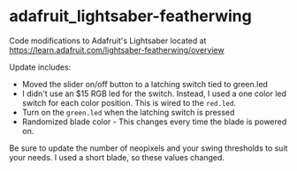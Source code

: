 # adafruit_lightsaber-featherwing

Code modifications to Adafruit's Lightsaber located at https://learn.adafruit.com/lightsaber-featherwing/overview

Update includes:
* Moved the slider on/off button to a latching switch tied to green.led
* I didn't use an $15 RGB led for the switch. Instead, I used a one color led switch for each color position. This is wired to the `red.led`.
* Turn on the `green.led` when the latching switch is pressed
* Randomized blade color - This changes every time the blade is powered on.


Be sure to update the number of neopixels and your swing thresholds to suit your needs. I used a short blade, so these values changed.
